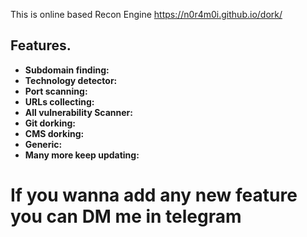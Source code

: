 This is online based Recon Engine https://n0r4m0i.github.io/dork/

## Features. 

- **Subdomain finding:**
- **Technology detector:**
- **Port scanning:**
- **URLs collecting:**
- **All vulnerability Scanner:**
- **Git dorking:**
- **CMS dorking:**
- **Generic:**
- **Many more keep updating:**

# If you wanna add any new feature you can DM me in telegram
